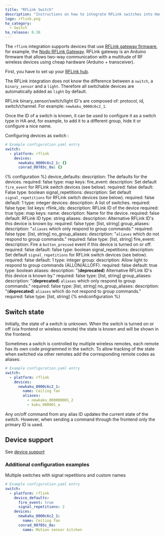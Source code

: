 ```yaml
---
title: "RFLink Switch"
description: "Instructions on how to integrate RFLink switches into Home Assistant."
logo: rflink.png
ha_category:
  - Switch
ha_release: 0.38
---
```


The `rflink` integration supports devices that use [RFLink gateway firmware](http://www.nemcon.nl/blog2/), for example, the [Nodo RFLink Gateway](https://www.nodo-shop.nl/nl/21-rflink-gateway). RFLink gateway is an Arduino firmware that allows two-way communication with a multitude of RF wireless devices using cheap hardware (Arduino + transceiver).

First, you have to set up your [RFLink hub](/integrations/rflink/).

The RFLink integration does not know the difference between a `switch`, a `binary_sensor` and a `light`. Therefore all switchable devices are automatically added as `light` by default.

RFLink binary_sensor/switch/light ID's are composed of: protocol, id, switch/channel. For example: `newkaku_0000c6c2_1`.

Once the ID of a switch is known, it can be used to configure it as a switch type in HA and, for example, to add it to a different group, hide it or configure a nice name.

Configuring devices as switch :

```yaml
# Example configuration.yaml entry
switch:
  - platform: rflink
    devices:
      newkaku_0000c6c2_1: {}
      conrad_00785c_0a: {}
```

{% configuration %}
device_defaults:
  description: The defaults for the devices.
  required: false
  type: map
  keys:
    fire_event:
      description: Set default `fire_event` for RFLink switch devices (see below).
      required: false
      default: False
      type: boolean
    signal_repetitions:
      description: Set default `signal_repetitions` for RFLink switch devices (see below).
      required: false
      default: 1
      type: integer
devices:
  description: A list of switches.
  required: false
  type: list
  keys:
    rflink_ids:
      description: RFLink ID of the device
      required: true
      type: map
      keys:
        name:
          description: Name for the device.
          required: false
          default: RFLink ID
          type: string
        aliases:
          description: Alternative RFLink ID's this device is known by.
          required: false
          type: [list, string]
        group_aliases:
          description: "`aliases` which only respond to group commands."
          required: false
          type: [list, string]
        no_group_aliases:
          description: "`aliases` which do not respond to group commands."
          required: false
          type: [list, string]
        fire_event:
          description: Fire a `button_pressed` event if this device is turned on or off.
          required: false
          default: false
          type: boolean
        signal_repetitions:
          description: Set default `signal_repetitions` for RFLink switch devices (see below).
          required: false
          default: 1
          type: integer
        group:
          description: Allow light to respond to group commands (ALLON/ALLOFF).
          required: false
          default: true
          type: boolean
        aliases:
          description: "(**deprecated**) Alternative RFLink ID's this device is known by."
          required: false
          type: [list, string]
        group_aliases:
          description: "(**deprecated**) `aliases` which only respond to group commands."
          required: false
          type: [list, string]
        no_group_aliases:
          description: "(**deprecated**) `aliases` which do not respond to group commands."
          required: false
          type: [list, string]
{% endconfiguration %}

## Switch state

Initially, the state of a switch is unknown. When the switch is turned on or off (via frontend or wireless remote) the state is known and will be shown in the frontend.

Sometimes a switch is controlled by multiple wireless remotes, each remote has its own code programmed in the switch. To allow tracking of the state when switched via other remotes add the corresponding remote codes as aliases:

```yaml
# Example configuration.yaml entry
switch:
  - platform: rflink
    devices:
      newkaku_0000c6c2_1:
        name: Ceiling fan
        aliases:
          - newkaku_000000001_2
          - kaku_000001_a
```

Any on/off command from any alias ID updates the current state of the switch. However, when sending a command through the frontend only the primary ID is used.

## Device support

See [device support](/integrations/rflink/#device-support)

### Additional configuration examples

Multiple switches with signal repetitions and custom names

```yaml
# Example configuration.yaml entry
switch:
  - platform: rflink
    device_defaults:
      fire_event: true
      signal_repetitions: 2
    devices:
      newkaku_0000c6c2_1:
        name: Ceiling fan
      conrad_00785c_0a:
        name: Motion sensor kitchen
```
